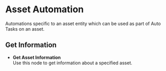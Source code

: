 # Asset Automation
Automations specific to an asset entity which can be used as part of Auto Tasks on an asset.

## Get Information
* **Get Asset Information**<br>Use this node to get information about a specified asset.